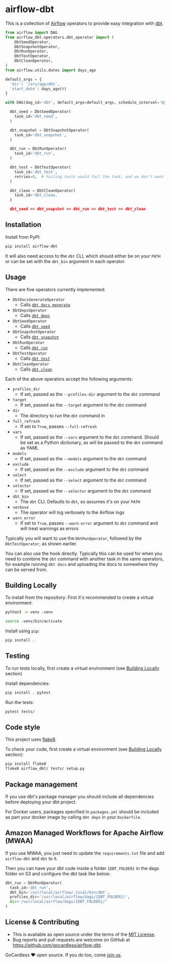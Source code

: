 # airflow-dbt

This is a collection of [Airflow](https://airflow.apache.org/) operators to provide easy integration with [dbt](https://www.getdbt.com).

```py
from airflow import DAG
from airflow_dbt.operators.dbt_operator import (
    DbtSeedOperator,
    DbtSnapshotOperator,
    DbtRunOperator,
    DbtTestOperator,
    DbtCleanOperator,
)
from airflow.utils.dates import days_ago

default_args = {
  'dir': '/srv/app/dbt',
  'start_date': days_ago(0)
}

with DAG(dag_id='dbt', default_args=default_args, schedule_interval='@daily') as dag:

  dbt_seed = DbtSeedOperator(
    task_id='dbt_seed',
  )

  dbt_snapshot = DbtSnapshotOperator(
    task_id='dbt_snapshot',
  )

  dbt_run = DbtRunOperator(
    task_id='dbt_run',
  )

  dbt_test = DbtTestOperator(
    task_id='dbt_test',
    retries=0,  # Failing tests would fail the task, and we don't want Airflow to try again
  )

  dbt_clean = DbtCleanOperator(
    task_id='dbt_clean,
  )

  dbt_seed >> dbt_snapshot >> dbt_run >> dbt_test >> dbt_clean
```

## Installation

Install from PyPI:

```sh
pip install airflow-dbt
```

It will also need access to the `dbt` CLI, which should either be on your `PATH` or can be set with the `dbt_bin` argument in each operator.

## Usage

There are five operators currently implemented:

* `DbtDocsGenerateOperator`
  * Calls [`dbt docs generate`](https://docs.getdbt.com/reference/commands/cmd-docs)
* `DbtDepsOperator`
  * Calls [`dbt deps`](https://docs.getdbt.com/docs/deps)
* `DbtSeedOperator`
  * Calls [`dbt seed`](https://docs.getdbt.com/docs/seed)
* `DbtSnapshotOperator`
  * Calls [`dbt snapshot`](https://docs.getdbt.com/docs/snapshot)
* `DbtRunOperator`
  * Calls [`dbt run`](https://docs.getdbt.com/docs/run)
* `DbtTestOperator`
  * Calls [`dbt test`](https://docs.getdbt.com/docs/test)
* `DbtCleanOperator`
  * Calls [`dbt clean`](https://docs.getdbt.com/docs/clean)


Each of the above operators accept the following arguments:

* `profiles_dir`
  * If set, passed as the `--profiles-dir` argument to the `dbt` command
* `target`
  * If set, passed as the `--target` argument to the `dbt` command
* `dir`
  * The directory to run the `dbt` command in
* `full_refresh`
  * If set to `True`, passes `--full-refresh`
* `vars`
  * If set, passed as the `--vars` argument to the `dbt` command. Should be set as a Python dictionary, as will be passed to the `dbt` command as YAML
* `models`
  * If set, passed as the `--models` argument to the `dbt` command
* `exclude`
  * If set, passed as the `--exclude` argument to the `dbt` command
* `select`
  * If set, passed as the `--select` argument to the `dbt` command
* `selector`
  * If set, passed as the `--selector` argument to the `dbt` command
* `dbt_bin`
  * The `dbt` CLI. Defaults to `dbt`, so assumes it's on your `PATH`
* `verbose`
  * The operator will log verbosely to the Airflow logs
* `warn_error`
  * If set to `True`, passes `--warn-error` argument to `dbt` command and will treat warnings as errors

Typically you will want to use the `DbtRunOperator`, followed by the `DbtTestOperator`, as shown earlier.

You can also use the hook directly. Typically this can be used for when you need to combine the `dbt` command with another task in the same operators, for example running `dbt docs` and uploading the docs to somewhere they can be served from.

## Building Locally

To install from the repository:
First it's recommended to create a virtual environment:
```bash
python3 -m venv .venv

source .venv/bin/activate
```

Install using `pip`:
```bash
pip install .
```

## Testing

To run tests locally, first create a virtual environment (see [Building Locally](https://github.com/gocardless/airflow-dbt#building-locally) section)

Install dependencies:
```bash
pip install . pytest
```

Run the tests:
```bash
pytest tests/
```

## Code style
This project uses [flake8](https://flake8.pycqa.org/en/latest/).

To check your code, first create a virtual environment (see [Building Locally](https://github.com/gocardless/airflow-dbt#building-locally) section):
```bash
pip install flake8
flake8 airflow_dbt/ tests/ setup.py
```

## Package management

If you use dbt's package manager you should include all dependencies before deploying your dbt project.

For Docker users, packages specified in `packages.yml` should be included as part your docker image by calling `dbt deps` in your `Dockerfile`.

## Amazon Managed Workflows for Apache Airflow (MWAA)

If you use MWAA, you just need to update the `requirements.txt` file and add `airflow-dbt` and `dbt` to it.

Then you can have your dbt code inside a folder `{DBT_FOLDER}` in the dags folder on S3 and configure the dbt task like below:

```python
dbt_run = DbtRunOperator(
  task_id='dbt_run',
  dbt_bin='/usr/local/airflow/.local/bin/dbt',
  profiles_dir='/usr/local/airflow/dags/{DBT_FOLDER}/',
  dir='/usr/local/airflow/dags/{DBT_FOLDER}/'
)
```

## License & Contributing

* This is available as open source under the terms of the [MIT License](http://opensource.org/licenses/MIT).
* Bug reports and pull requests are welcome on GitHub at https://github.com/gocardless/airflow-dbt.

GoCardless ♥ open source. If you do too, come [join us](https://gocardless.com/about/jobs).
